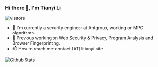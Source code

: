 ### Hi there 👋, I'm Tianyi Li

![visitors](https://visitor-badge.glitch.me/badge?page_id=n0b0dycn.n0b0dycn)

- 🍎 I'm currently a security engineer at Antgroup, working on MPC algorithms.
- 🔭 Previous working on Web Security & Privacy, Program Analysis and Browser Fingerprinting.
- 📫 How to reach me: contact [AT] litianyi.site

![Github Stats](https://github-readme-stats.vercel.app/api?username=n0b0dycn&count_private=true&show_icons=true&include_all_commits=true)
